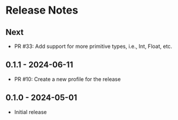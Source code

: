 # Release Notes

## Next

* PR #33: Add support for more primitive types, i.e., Int, Float, etc.

## 0.1.1 - 2024-06-11

* PR #10: Create a new profile for the release

## 0.1.0 - 2024-05-01

* Initial release
